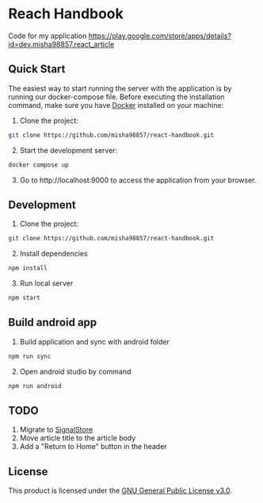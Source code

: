 # Reach Handbook

Code for my application https://play.google.com/store/apps/details?id=dev.misha98857.react_article

## Quick Start

The easiest way to start running the server with the application is by running our docker-compose file. Before executing
the installation command, make sure you have [Docker](https://www.docker.com/products/docker-desktop/) installed on your
machine:

1. Clone the project:

```bash
git clone https://github.com/misha98857/react-handbook.git
```

2. Start the development server:

```bash
docker compose up
```

3. Go to http://localhost:9000 to access the application from your browser.

## Development

1. Clone the project:

```bash
git clone https://github.com/misha98857/react-handbook.git
```

2. Install dependencies

```bash
npm install
```

3. Run local server

```bash
npm start
```

## Build android app

1. Build application and sync with android folder

```bash
npm run sync
```

2. Open android studio by command

```bash
npm run android
```

## TODO

1. Migrate to [SignalStore](https://ngrx.io/guide/signals/signal-store)
2. Move article title to the article body
3. Add a "Return to Home" button in the header

## License

This product is licensed under
the [GNU General Public License v3.0](https://github.com/misha98857/react-handbook/blob/main/LICENSE).
